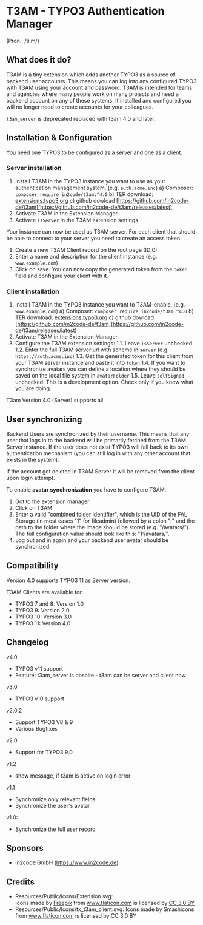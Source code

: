 # T3AM - TYPO3 Authentication Manager

(Pron.: /tiːm/)

## What does it do?

T3AM is a tiny extension which adds another TYPO3 as a source of backend user accounts.
This means you can log into any configured TYPO3 with T3AM using your account and password.
T3AM is intended for teams and agencies where many people work on many projects and need a backend account on any of these systems.
If installed and configured you will no longer need to create accounts for your colleagues.

`t3am_server` is deprecated replaced with t3am 4.0 and later.

## Installation & Configuration

You need one TYPO3 to be configured as a server and one as a client.

### Server installation

1. Install T3AM in the TYPO3 instance you want to use as your authentication management system. (e.g. `auth.acme.inc`)
  a) Composer: `composer require in2code/t3am:^4.0`
  b) TER download: [extensions.typo3.org](https://extensions.typo3.org/extension/t3am)
  c) github dowload [https://github.com/in2code-de/t3am](https://github.com/in2code-de/t3am/releases/latest)
1. Activate T3AM in the Extension Manager.
1. Activate `isServer` in the T3AM extension settings

Your instance can now be used as T3AM server.
For each client that should be able to connect to your server you need to create an access token.

1. Create a new T3AM Client record on the root page (ID 0)
1. Enter a name and description for the client instance (e.g. `www.example.com`)
1. Click on save. You can now copy the generated token from the `token` field and configure your client with it.

### Client installation

1. Install T3AM in the TYPO3 instance you want to T3AM-enable. (e.g. `www.example.com`)
  a) Composer: `composer require in2code/t3am:^4.0`
  b) TER download: [extensions.typo3.org](https://extensions.typo3.org/extension/t3am)
  c) github dowload [https://github.com/in2code-de/t3am](https://github.com/in2code-de/t3am/releases/latest)
1. Activate T3AM in the Extension Manager.
1. Configure the T3AM extension settings:
   1.1. Leave `isServer` unchecked
   1.2. Enter the full T3AM server url with scheme in `server` (e.g. `https://auth.acme.inc`)
   1.3. Get the generated token for this client from your T3AM server instance and paste it into `token`
   1.4. If you want to synchronize avatars you can define a location where they should be saved on the local file system in `avatarFolder`
   1.5. Leave `selfSigned` unchecked. This is a development option. Check only if you know what you are doing.

T3am Version 4.0 (Server) supports all 

## User synchronizing

Backend Users are synchronized by their username.
This means that any user that logs in to the backend will be primarily fetched from the T3AM Server instance.
If the user does not exist TYPO3 will fall back to its own authentication mechanism (you can still log in with any other account that exists in the system).

If the account got deleted in T3AM Server it will be removed from the client upon login attempt.

To enable **avatar synchronization** you have to configure T3AM.
1. Got to the extension manager
2. Click on T3AM
3. Enter a valid "combined folder identifier", which is the UID of the FAL Storage (in most cases "1" for fileadmin) followed by a colon ":" and the path to the folder where the image should be stored (e.g. "/avatars/"). The full configuration value should look like this: "1:/avatars/".
4. Log out and in again and your backend user avatar should be synchronized.

## Compatibility

Version 4.0 supports TYPO3 11 as Server version.

T3AM Clients are available for:
* TYPO3 7 and 8: Version 1.0
* TYPO3 9: Version 2.0
* TYPO3 10: Version 3.0
* TYPO3 11: Version 4.0

## Changelog

v4.0
* TYPO3 v11 support
* Feature: t3am_server is obsolte - t3am can be server and client now

v3.0
* TYPO3 v10 support

v2.0.2
* Support TYPO3 V8 & 9
* Various Bugfixes

v2.0
* Support for TYPO3 9.0

v1.2
* show message, if t3am is active on login error

v1.1
* Synchronize only relevant fields
* Synchronize the user's avatar

v1.0:
* Synchronize the full user record

## Sponsors

* in2code GmbH (https://www.in2code.de)

## Credits

* Resources/Public/Icons/Extension.svg: <div>Icons made by <a href="http://www.freepik.com" title="Freepik">Freepik</a> from <a href="https://www.flaticon.com/" title="Flaticon">www.flaticon.com</a> is licensed by <a href="http://creativecommons.org/licenses/by/3.0/" title="Creative Commons BY 3.0" target="_blank">CC 3.0 BY</a></div>
* Resources/Public/Icons/tx_t3am_client.svg: Icons made by Smashicons from www.flaticon.com is licensed by CC 3.0 BY

